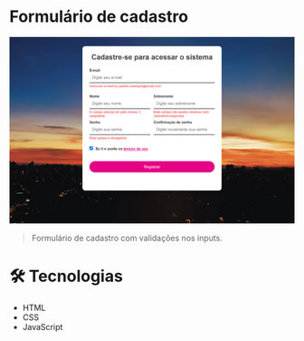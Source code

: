 # Formulário de cadastro

![imagem](./.github/tela.png)

>Formulário de cadastro com validações nos inputs.

# 🛠️ Tecnologias

- HTML
- CSS
- JavaScript